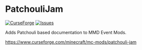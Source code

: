 # PatchouliJam

[![CurseForge](http://cf.way2muchnoise.eu/full_425745_downloads.svg)](https://www.curseforge.com/minecraft/mc-mods/patchouli-jam)
[![Issues](https://img.shields.io/github/issues/noeppi_noeppi/PatchouliJam)](https://github.com/noeppi_noeppi/PatchouliJam/issues)

Adds Patchouli based documentation to MMD Event Mods.

https://www.curseforge.com/minecraft/mc-mods/patchouli-jam

